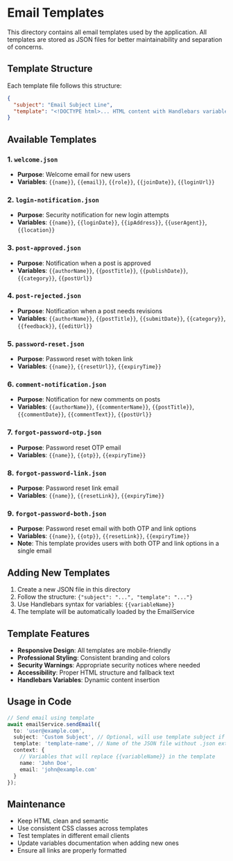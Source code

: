 # Email Templates

This directory contains all email templates used by the application. All templates are stored as JSON files for better maintainability and separation of concerns.

## Template Structure

Each template file follows this structure:

```json
{
  "subject": "Email Subject Line",
  "template": "<!DOCTYPE html>... HTML content with Handlebars variables ..."
}
```

## Available Templates

### 1. `welcome.json`
- **Purpose**: Welcome email for new users
- **Variables**: `{{name}}`, `{{email}}`, `{{role}}`, `{{joinDate}}`, `{{loginUrl}}`

### 2. `login-notification.json`
- **Purpose**: Security notification for new login attempts
- **Variables**: `{{name}}`, `{{loginDate}}`, `{{ipAddress}}`, `{{userAgent}}`, `{{location}}`

### 3. `post-approved.json`
- **Purpose**: Notification when a post is approved
- **Variables**: `{{authorName}}`, `{{postTitle}}`, `{{publishDate}}`, `{{category}}`, `{{postUrl}}`

### 4. `post-rejected.json`
- **Purpose**: Notification when a post needs revisions
- **Variables**: `{{authorName}}`, `{{postTitle}}`, `{{submitDate}}`, `{{category}}`, `{{feedback}}`, `{{editUrl}}`

### 5. `password-reset.json`
- **Purpose**: Password reset with token link
- **Variables**: `{{name}}`, `{{resetUrl}}`, `{{expiryTime}}`

### 6. `comment-notification.json`
- **Purpose**: Notification for new comments on posts
- **Variables**: `{{authorName}}`, `{{commenterName}}`, `{{postTitle}}`, `{{commentDate}}`, `{{commentText}}`, `{{postUrl}}`

### 7. `forgot-password-otp.json`
- **Purpose**: Password reset OTP email
- **Variables**: `{{name}}`, `{{otp}}`, `{{expiryTime}}`

### 8. `forgot-password-link.json`
- **Purpose**: Password reset link email
- **Variables**: `{{name}}`, `{{resetLink}}`, `{{expiryTime}}`

### 9. `forgot-password-both.json`
- **Purpose**: Password reset email with both OTP and link options
- **Variables**: `{{name}}`, `{{otp}}`, `{{resetLink}}`, `{{expiryTime}}`
- **Note**: This template provides users with both OTP and link options in a single email

## Adding New Templates

1. Create a new JSON file in this directory
2. Follow the structure: `{"subject": "...", "template": "..."}`
3. Use Handlebars syntax for variables: `{{variableName}}`
4. The template will be automatically loaded by the EmailService

## Template Features

- **Responsive Design**: All templates are mobile-friendly
- **Professional Styling**: Consistent branding and colors
- **Security Warnings**: Appropriate security notices where needed
- **Accessibility**: Proper HTML structure and fallback text
- **Handlebars Variables**: Dynamic content insertion

## Usage in Code

```typescript
// Send email using template
await emailService.sendEmail({
  to: 'user@example.com',
  subject: 'Custom Subject', // Optional, will use template subject if not provided
  template: 'template-name', // Name of the JSON file without .json extension
  context: {
    // Variables that will replace {{variableName}} in the template
    name: 'John Doe',
    email: 'john@example.com'
  }
});
```

## Maintenance

- Keep HTML clean and semantic
- Use consistent CSS classes across templates
- Test templates in different email clients
- Update variables documentation when adding new ones
- Ensure all links are properly formatted 